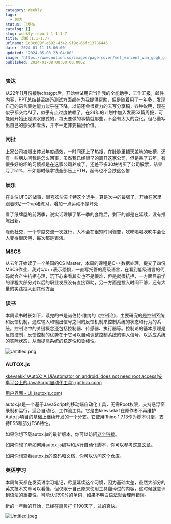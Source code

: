 ```yaml
---
category: Weekly
tags:
  - 总结
status: 已发布
catalog: []
slug: weekly-report-1-1-1-7
title: 周报(1.1-1.7)
urlname: 1c8c009f-e692-4342-9f9c-66fc13786446
date: '2024-01-11 18:06:00'
updated: '2024-05-08 23:04:00'
image: 'https://www.notion.so/images/page-cover/met_vincent_van_gogh_ginoux.jpg'
published: 2024-01-08T08:00:00.000Z
---
```


### 表达


从22年11月份接触chatgpt后，开始尝试用它当作我的全能助手，工作汇报，邮件内容，PPT总结甚至编码测试方面都在为我提供帮助，但是随着用了一年多，发现自己的语言表达能力似乎在下降，以前还会很费力的去写分享稿，各种说明，现在似乎都交给AI了，似乎有点过度依赖了。在24年的计划中加入发表52篇周报，可能刚开始还是流水账式的，每天要做的事情就那些，不会有太大的变化，但尽量写出自己的感受和看法，并不一定非要输出价值。


### 闲扯


上家公司被爆出停发年度绩效，一时间还上了热搜，在脉脉里铺天盖地的吐槽，还有一些朋友问我是怎么回事，虽然我已经很早的离开这家公司，但是呆了五年，有很多好的坏的习惯都是在这家公司养成了，还差不多30块钱买了公司股票，结果亏了51%，不如那时候拿钱全部压上ETH，起码也不会跌这么惨


### 娱乐


在关注UFC的战事，很喜欢沙夫卡特这个选手，算是次中的最强了，开始在家里跟着B站一个up猪练习，增加一点运动不是坏处


看了纸牌屋的前两季，说实话理解了第一季的套路后，剩下的都是在延续，没有推陈出新。


降低社交，一个季度交流一次就行，人不会在很短时间骤变，吃吃喝喝吹吹牛会让人变得很厌倦，每次都是表演。


### MSCS


从去年开始读了一个美国的CS Master，本周的课程是C++数据处理，提交了四份MSCS作业，我对c/c++表示恐惧，一直写托管的高级语言，在看到低级语言的代码就会产生抗拒心理，沉下心来看其实也不是很难，但是就很抗拒，一方面目前学的课程大部分对以后的职业发展没有直接帮助，另一方面是投入时间不够，还有大量的实践投入到其他方面


### 读书


本周读书时长如下，读完的书是诺伯特·维纳的《控制论》，主要研究的是控制系统和反馈机制，通过输入和输出信号之间的反馈机制来控制系统的状态和行为的系统。控制论中的关键概念还包括控制器、传感器、执行器等。控制论的基本原理是反馈控制，反馈控制的优势在于它可以自动调整控制系统的输入信号，以适应系统的实际状态，从而提高系统的稳定性和鲁棒性。


![Untitled.png](https://prod-files-secure.s3.us-west-2.amazonaws.com/5d24fe63-e567-4804-86f9-9fdc62e13082/4d744901-b410-4924-8554-36cce6e9aab7/Untitled.png?X-Amz-Algorithm=AWS4-HMAC-SHA256&X-Amz-Content-Sha256=UNSIGNED-PAYLOAD&X-Amz-Credential=ASIAZI2LB4662OSK4LMH%2F20250213%2Fus-west-2%2Fs3%2Faws4_request&X-Amz-Date=20250213T053634Z&X-Amz-Expires=3600&X-Amz-Security-Token=IQoJb3JpZ2luX2VjEOL%2F%2F%2F%2F%2F%2F%2F%2F%2F%2FwEaCXVzLXdlc3QtMiJHMEUCIClXEGlSrTkzus%2BY7m%2BAsGZvpWCe55XRzdhgukUb6U%2FSAiEAqhzVtXw7n%2Ftczy8IulI%2BZmCdNwQNALwPweSzwe6UhOkqiAQI%2B%2F%2F%2F%2F%2F%2F%2F%2F%2F%2F%2FARAAGgw2Mzc0MjMxODM4MDUiDNgZG8dQvq3w%2FVf1RircA2ZXTNHxAd2ilyg6IHJW8ji5i8xnG16NhsgKPOC%2FVPoJ17POFePySjqve7hllu%2BXm0W6cl051dlBDNHDNFE5GsgvNwoWP1Kf9AAltOEtk4xwNolVPRg0Y6LMK0TXXK%2BYGryGH73qHN7p8e3C39GMBVWW%2BDTYnpvfx0WNGbOMYviw3VS%2B993SDWO1Tr3x1N46NBSv1v9dgexTv%2BzxdDbKNoPEy9lX6Pa6mhO3usDWIkGyXKpyk7NH1herXD0h51wz1olD2zC1jqWfk%2B8gM9T1xAzYifeo77LfqDKCG7TGbcesHwEtEZCu0Oyig9pdm8xliIXINToFgSdxFtGm40d6If9wF5SpJdFuuKc3VH0G4C6uwZQU3cD0Ip83oCpqz51Mcs%2BImCE6GNvcply%2BH5MW2Hece1C08YtrqhkwDFJn0D%2FkC%2B93TukqTdeJjxue32l3TRzymuRW5TBg4vI2CrgcjhE283PrgYDsEBxXFaUfzzxjtjlUlUFyngwulOPIGjaDsRKUzOyq6h6bUTlud72y4bNmTs%2F7k4u4bQK7Gt69U8PL5memWZLNub6QYP4K6D4YRsTzReIhCFwBgSKO%2FbqVSOm%2Bm%2FqRNjt2aBPslYgbfOnAxMCINWdRuKM0sLf9MKeXtb0GOqUB%2Bj9DvwOVvAI0S2wZ0lch27RdaMahktBX2UcdITDj2OQwfK%2B2jk6T0tSvbwMKkaOiwhqjBPBn7aEV4geOK%2FyzYmWpqBDgpY8KuUfsbX6Hf6ZD2WQ7C0zJRUR%2F8OV%2BuEX6w9CtCEEhocU1b7Zl5ozzNg4p9sSIzk0LIr6b%2F2%2FlC3L2dXLu1IdN5nGfZ03ioN42LtMOld%2FPH%2FHGSHsXPZkoMpS11ENT&X-Amz-Signature=cc238aa11256300819954b5052b5de18b9aa4f9890f76364063647a2e7ce2273&X-Amz-SignedHeaders=host&x-id=GetObject)


### AUTOX.js


[kkevsekk1/AutoX: A UiAutomator on android, does not need root access(安卓平台上的JavaScript自动化工具) (github.com)](https://github.com/kkevsekk1/AutoX)


[用户界面 - UI (autoxjs.com)](http://doc.autoxjs.com/#/ui)


autox.js是一个基于JavaScript的移动端自动化工具，无需Root权限，支持悬浮窗录制和运行，适合自动化、工作流工具。它是由kkevsekk1在原作者不再维护Auto.js项目的基础上继续开发的一个分支。它使用Rhino 1.7.13作为脚本引擎，支持ES5和部分ES6特性。


如果你想下载autox.js的最新版本，你可以访问[这个链接](https://github.com/kkevsekk1/AutoX/releases)。


如果你想了解如何用autox.js编写和运行自动化脚本，你可以参考[这篇文章](https://www.cnblogs.com/ghj1976/p/autoxjs.html)。


如果你想查看autox.js的源码和文档，你可以访问[这个仓库](https://github.com/kkevsekk1/AutoX)。


### 英语学习


本周每天都在发英语学习笔记，尽量延续这个习惯，因为基础太差，虽然大部分的英文技术文章可以看懂，但仅限于自己原来使用工具翻译过的内容，这时候就意识到语法的重要性，可能认识90%的单词，如果不明白语法就会理解错误。


新的一年新的开始，已经在扇贝打卡190天了，过的真快。


![Untitled.jpeg](https://prod-files-secure.s3.us-west-2.amazonaws.com/5d24fe63-e567-4804-86f9-9fdc62e13082/c04d3014-4bd3-4142-a613-19220f0a3512/Untitled.jpeg?X-Amz-Algorithm=AWS4-HMAC-SHA256&X-Amz-Content-Sha256=UNSIGNED-PAYLOAD&X-Amz-Credential=ASIAZI2LB4662OSK4LMH%2F20250213%2Fus-west-2%2Fs3%2Faws4_request&X-Amz-Date=20250213T053634Z&X-Amz-Expires=3600&X-Amz-Security-Token=IQoJb3JpZ2luX2VjEOL%2F%2F%2F%2F%2F%2F%2F%2F%2F%2FwEaCXVzLXdlc3QtMiJHMEUCIClXEGlSrTkzus%2BY7m%2BAsGZvpWCe55XRzdhgukUb6U%2FSAiEAqhzVtXw7n%2Ftczy8IulI%2BZmCdNwQNALwPweSzwe6UhOkqiAQI%2B%2F%2F%2F%2F%2F%2F%2F%2F%2F%2F%2FARAAGgw2Mzc0MjMxODM4MDUiDNgZG8dQvq3w%2FVf1RircA2ZXTNHxAd2ilyg6IHJW8ji5i8xnG16NhsgKPOC%2FVPoJ17POFePySjqve7hllu%2BXm0W6cl051dlBDNHDNFE5GsgvNwoWP1Kf9AAltOEtk4xwNolVPRg0Y6LMK0TXXK%2BYGryGH73qHN7p8e3C39GMBVWW%2BDTYnpvfx0WNGbOMYviw3VS%2B993SDWO1Tr3x1N46NBSv1v9dgexTv%2BzxdDbKNoPEy9lX6Pa6mhO3usDWIkGyXKpyk7NH1herXD0h51wz1olD2zC1jqWfk%2B8gM9T1xAzYifeo77LfqDKCG7TGbcesHwEtEZCu0Oyig9pdm8xliIXINToFgSdxFtGm40d6If9wF5SpJdFuuKc3VH0G4C6uwZQU3cD0Ip83oCpqz51Mcs%2BImCE6GNvcply%2BH5MW2Hece1C08YtrqhkwDFJn0D%2FkC%2B93TukqTdeJjxue32l3TRzymuRW5TBg4vI2CrgcjhE283PrgYDsEBxXFaUfzzxjtjlUlUFyngwulOPIGjaDsRKUzOyq6h6bUTlud72y4bNmTs%2F7k4u4bQK7Gt69U8PL5memWZLNub6QYP4K6D4YRsTzReIhCFwBgSKO%2FbqVSOm%2Bm%2FqRNjt2aBPslYgbfOnAxMCINWdRuKM0sLf9MKeXtb0GOqUB%2Bj9DvwOVvAI0S2wZ0lch27RdaMahktBX2UcdITDj2OQwfK%2B2jk6T0tSvbwMKkaOiwhqjBPBn7aEV4geOK%2FyzYmWpqBDgpY8KuUfsbX6Hf6ZD2WQ7C0zJRUR%2F8OV%2BuEX6w9CtCEEhocU1b7Zl5ozzNg4p9sSIzk0LIr6b%2F2%2FlC3L2dXLu1IdN5nGfZ03ioN42LtMOld%2FPH%2FHGSHsXPZkoMpS11ENT&X-Amz-Signature=f1b28b2dca8d7d0b25d6286ba7eba9b01c316f91b6fbe2bef161b5913fedfed3&X-Amz-SignedHeaders=host&x-id=GetObject)

